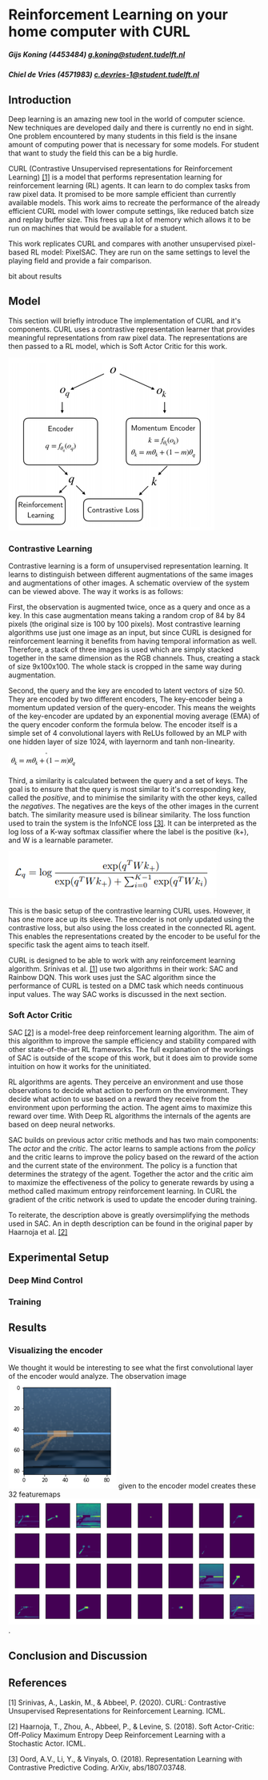 # Reinforcement Learning on your home computer with CURL
##### Gijs Koning (4453484) g.koning@student.tudelft.nl
##### Chiel de Vries (4571983) c.devries-1@student.tudelft.nl

## Introduction

Deep learning is an amazing new tool in the world of computer science. New techniques are developed daily and there is currently no end in sight. One problem encountered by many students in this field is the insane amount of computing power that is necessary for some models. For student that want to study the field this can be a big hurdle. 

CURL (Contrastive Unsupervised representations for Reinforcement Learning) [[1]](#1) is a model that performs representation learning for reinforcement learning (RL) agents. It can learn to do complex tasks from raw pixel data.  It promised to be more sample efficient than currently available models. This work aims to recreate the performance of the already efficient CURL model with lower compute settings, like reduced batch size and replay buffer size. This frees up a lot of memory which allows it to be run on machines that would be available for a student. 

This work replicates CURL and  compares with another unsupervised pixel-based RL model: PixelSAC. They are run on the same settings to level the playing field and provide a fair comparison. 

bit about results

## Model
This section will briefly introduce The implementation of CURL and it's components. CURL uses a contrastive representation learner that provides meaningful representations from raw pixel data. The representations are then passed to a RL model, which is Soft Actor Critic for this work.

![CURL-schematic](images/CURL.png) 

### Contrastive Learning
Contrastive learning is a form of unsupervised representation learning. It learns to distinguish between different augmentations of the same images and augmentations of other images. A schematic overview of the system can be viewed above. The way it works is as follows:

First, the observation is augmented twice, once as a query and once as a key. In this case augmentation means taking a random crop of 84 by 84 pixels (the original size is 100 by 100 pixels). Most contrastive learning algorithms use just one image as an input, but since CURL is designed for reinforcement learning it benefits from having temporal information as well. Therefore, a stack of three images is used which are simply stacked together in the same dimension as the RGB channels. Thus, creating a stack of size 9x100x100. The whole stack is cropped in the same way during augmentation. 

Second, the query and the key are encoded to latent vectors of size 50. They are encoded by two different encoders, The key-encoder being a momentum updated version of the query-encoder. This means the weights of the key-encoder are updated by an exponential moving average (EMA) of the query encoder conform the formula below. The encoder itself is a simple set of 4 convolutional layers with ReLUs followed by an MLP with one hidden layer of size 1024, with layernorm and tanh non-linearity. 

![momentum](images/momentum.PNG)

Third, a similarity is calculated between the query and a set of keys. The goal is to ensure that the query is most similar to it's corresponding key, called the _positive_, and to minimise the similarity with the other keys, called the _negatives_. The negatives are the keys of the other images in the current batch. The similarity measure used is bilinear similarity. The loss function used to train the system is the InfoNCE loss [[3]](#3). It can be interpreted as the log loss of a K-way softmax classifier where the label is the positive (k+), and W is a learnable parameter.

![InfoNCE](images/InfoNCE.PNG)

This is the basic setup of the contrastive learning CURL uses. However, it has one more ace up its sleeve. The encoder is not only updated using the contrastive loss, but also using the loss created in the connected RL agent. This enables the representations created by the encoder to be useful for the specific task the agent aims to teach itself. 

CURL is designed to be able to work with any reinforcement learning algorithm. Srinivas et al. [[1]](#1) use two algorithms in their work: SAC and Rainbow DQN. This work uses just the SAC algorithm since the performance of CURL is tested on a DMC task which needs continuous input values. The way SAC works is discussed in the next section.

### Soft Actor Critic
SAC [[2]](#2) is a model-free deep reinforcement learning algorithm. The aim of this algorithm to improve the sample efficiency and stability compared with other state-of-the-art RL frameworks. The full explanation of the workings of SAC is outside of the scope of this work, but it does aim to provide some intuition on how it works for the uninitiated. 

RL algorithms are agents. They perceive an environment and use those observations to decide what action to perform on the environment. They decide what action to use based on a reward they receive from the environment upon performing the action. The agent aims to maximize this reward over time. With Deep RL algorithms the internals of the agents are based on deep neural networks. 

SAC builds on previous actor critic methods and has two main components: The _actor_ and the _critic_. The actor learns to sample actions from the _policy_ and the critic learns to improve the policy based on the reward of the action and the current state of the environment. The policy is a function that determines the strategy of the agent. Together the actor and the critic aim to maximize the effectiveness of the policy to generate rewards by using a method called maximum entropy reinforcement learning. In CURL the gradient of the critic network is used to update the encoder during training. 

To reiterate, the description above is greatly oversimplifying the methods used in SAC. An in depth description can be found in the original paper by Haarnoja et al. [[2]](#2)

## Experimental Setup

### Deep Mind Control

### Training

## Results
### Visualizing the encoder
We thought it would be interesting to see what the first convolutional layer of the encoder would analyze. The observation image ![observation_image](images/example_observation.png) given to the encoder model creates these 32 featuremaps ![encoder_visualization](images/featuremaps_conv_1.png).

## Conclusion and Discussion

## References
<a id="1">[1]</a> 
Srinivas, A., Laskin, M., & Abbeel, P. (2020). CURL: Contrastive Unsupervised Representations for Reinforcement Learning. ICML.

<a id="2">[2]</a> 
Haarnoja, T., Zhou, A., Abbeel, P., & Levine, S. (2018). Soft Actor-Critic: Off-Policy Maximum Entropy Deep Reinforcement Learning with a Stochastic Actor. ICML.

<a id="3">[3]</a> 
Oord, A.V., Li, Y., & Vinyals, O. (2018). Representation Learning with Contrastive Predictive Coding. ArXiv, abs/1807.03748.
